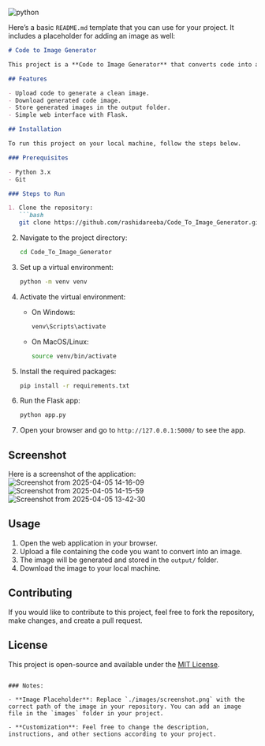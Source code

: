 ![python](https://github.com/user-attachments/assets/63752acc-70c8-482d-9deb-190eedb10784)



Here’s a basic `README.md` template that you can use for your project. It includes a placeholder for adding an image as well:

```markdown
# Code to Image Generator

This project is a **Code to Image Generator** that converts code into an image. It uses a Flask-based web application to upload, generate, and display images of code.

## Features

- Upload code to generate a clean image.
- Download generated code image.
- Store generated images in the output folder.
- Simple web interface with Flask.

## Installation

To run this project on your local machine, follow the steps below.

### Prerequisites

- Python 3.x
- Git

### Steps to Run

1. Clone the repository:
   ```bash
   git clone https://github.com/rashidareeba/Code_To_Image_Generator.git
   ```

2. Navigate to the project directory:
   ```bash
   cd Code_To_Image_Generator
   ```

3. Set up a virtual environment:
   ```bash
   python -m venv venv
   ```

4. Activate the virtual environment:
   - On Windows:
     ```bash
     venv\Scripts\activate
     ```
   - On MacOS/Linux:
     ```bash
     source venv/bin/activate
     ```

5. Install the required packages:
   ```bash
   pip install -r requirements.txt
   ```

6. Run the Flask app:
   ```bash
   python app.py
   ```

7. Open your browser and go to `http://127.0.0.1:5000/` to see the app.

## Screenshot

Here is a screenshot of the application:
![Screenshot from 2025-04-05 14-16-09](https://github.com/user-attachments/assets/34a118ca-0dd4-4a6e-8fa2-5756a86210e1)
![Screenshot from 2025-04-05 14-15-59](https://github.com/user-attachments/assets/b00bf0fb-0c08-464a-a6aa-024de27ca33e)
![Screenshot from 2025-04-05 13-42-30](https://github.com/user-attachments/assets/e2237794-ac60-4355-bbe5-339c23ab3d71)

## Usage

1. Open the web application in your browser.
2. Upload a file containing the code you want to convert into an image.
3. The image will be generated and stored in the `output/` folder.
4. Download the image to your local machine.

## Contributing

If you would like to contribute to this project, feel free to fork the repository, make changes, and create a pull request.

## License

This project is open-source and available under the [MIT License](LICENSE).
```

### Notes:

- **Image Placeholder**: Replace `./images/screenshot.png` with the correct path of the image in your repository. You can add an image file in the `images` folder in your project.
  
- **Customization**: Feel free to change the description, instructions, and other sections according to your project.
